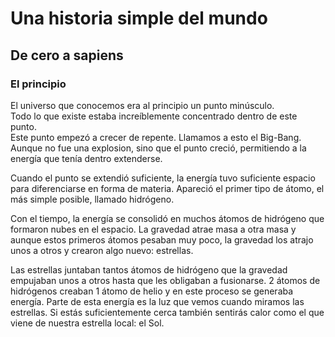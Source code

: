 # Una historia simple del mundo
## De cero a sapiens

### El principio
El universo que conocemos era al principio un punto minúsculo.  
Todo lo que existe estaba increíblemente concentrado dentro de este punto.  
Este punto empezó a crecer de repente. Llamamos a esto el Big-Bang. Aunque no fue una explosion, sino que el punto creció, permitiendo a la energía que tenía dentro extenderse. 

Cuando el punto se extendió suficiente, la energía tuvo suficiente espacio para diferenciarse en forma de materia. Apareció el primer tipo de átomo, el más simple posible, llamado hidrógeno. 

Con el tiempo, la energía se consolidó en muchos átomos de hidrógeno que formaron nubes en el espacio. La gravedad atrae masa a otra masa y aunque estos primeros átomos pesaban muy poco, la gravedad los atrajo unos a otros y crearon algo nuevo: estrellas.

Las estrellas juntaban tantos átomos de hidrógeno que la gravedad empujaban unos a otros hasta que les obligaban a fusionarse. 2 átomos de hidrógenos creaban 1 átomo de helio y en este proceso se generaba energía. 
Parte de esta energía es la luz que vemos cuando miramos las estrellas. Si estás suficientemente cerca también sentirás calor como el que viene de nuestra estrella local: el Sol.



